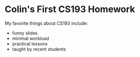 # Colin's First CS193 Homework

My favorite things about CS193 include:
- funny slides
- minimal workload
- practical lessons
- taught by recent students

